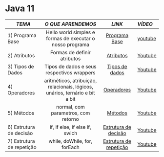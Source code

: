 # Java 11

| *TEMA*                    |                              *O QUE APRENDEMOS*                              |                              *LINK*                               | *VÍDEO*     |
|---------------------------|:----------------------------------------------------------------------------:|:-----------------------------------------------------------------:|:------------|
| 1) Programa Base          |          Hello world simples e formas de executar o nosso programa           |          [Programa Base](./src/_01helloworld/Main.java)           | [youtube]() |
| 2) Atributos              |                         Formas de definir atributos                          |             [Atributos](./src/_02atributes/Main.java)             | [Youtube]() |
| 3) Tipos de Dados         |                  Tipos de dados e seus respectivos wrappers                  |          [Tipos de dados](./src/_03datatypes/Main.java)           | [Youtube]() |
| 4) Operadores             | aritméticos, atribuição, relacionais, lógicos, unários, ternário e bit a bit |            [Operadores](./src/_04operators/Main.java)             | [Youtube]() |
| 5) Métodos                |                     normal, com parametros, com retorno                      |               [Métodos](./src/_05methods/Main.java)               | [Youtube]() |
| 6) Estrutura de decisão   |                       if, if else,  if else if, swich                        |  [Estrutura de decisão](./src/_06_decision_structure/Main.java)   | [Youtube]() |
| 7) Estrutura de repetição |                         while, doWhile, for, forEach                         | [Estrutura de repetição](./src/_07_repeating_structure/Main.java) | [Youtube]() |